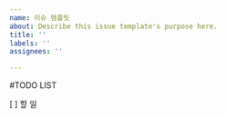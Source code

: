 ```yaml
---
name: 이슈 템플릿
about: Describe this issue template's purpose here.
title: ''
labels: ''
assignees: ''

---
```


#TODO LIST

[ ] 할 일
